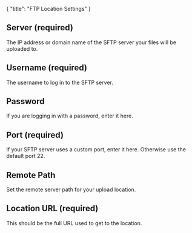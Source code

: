 {
    "title": "FTP Location Settings"
}

## Server (required)

The IP address or domain name of the SFTP server your files will be uploaded to.

## Username (required)

The username to log in to the SFTP server.

## Password

If you are logging in with a password, enter it here.

## Port (required)

If your SFTP server uses a custom port, enter it here. Otherwise use the default port 22.

## Remote Path

Set the remote server path for your upload location.

## Location URL (required)

This should be the full URL used to get to the location.
